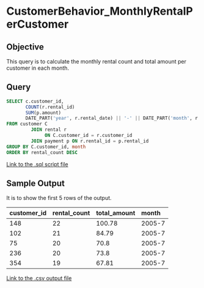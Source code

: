 # CustomerBehavior_MonthlyRentalPerCustomer

## Objective

This query is to calculate the monthly rental count and total amount per customer in each month.

## Query

```sql
SELECT c.customer_id,
       COUNT(r.rental_id)                                                           AS rental_count,
       SUM(p.amount)                                                                AS total_amount,
       DATE_PART('year', r.rental_date) || '-' || DATE_PART('month', r.rental_date) AS month
FROM customer C
         JOIN rental r
              ON C.customer_id = r.customer_id
         JOIN payment p ON r.rental_id = p.rental_id
GROUP BY C.customer_id, month
ORDER BY rental_count DESC
```

[Link to the .sql script file](./query.sql)

## Sample Output

It is to show the first 5 rows of the output.

| customer\_id | rental\_count | total\_amount | month |
| :--- | :--- | :--- | :--- |
| 148 | 22 | 100.78 | 2005-7 |
| 102 | 21 | 84.79 | 2005-7 |
| 75 | 20 | 70.8 | 2005-7 |
| 236 | 20 | 73.8 | 2005-7 |
| 354 | 19 | 67.81 | 2005-7 |

[Link to the .csv output file](./output.csv)

